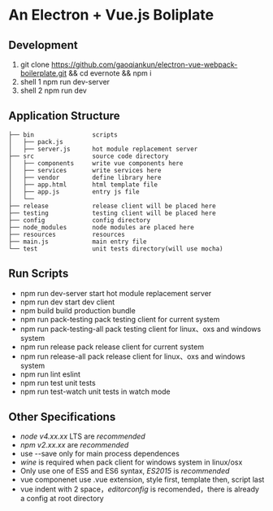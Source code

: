 
# An Electron + Vue.js Boliplate

## Development

1. git clone https://github.com/gaoqiankun/electron-vue-webpack-boilerplate.git && cd evernote && npm i 
2. shell 1   npm run dev-server
3. shell 2   npm run dev

## Application Structure

    ├── bin                scripts
    │   ├── pack.js        
    │   ├── server.js      hot module replacement server
    ├── src                source code directory
    │   ├── components     write vue components here
    │   ├── services       write services here
    │   ├── vendor         define library here
    │   ├── app.html       html template file
    │   ├── app.js         entry js file
    │   └── 
    ├── release            release client will be placed here 
    ├── testing            testing client will be placed here 
    ├── config             config directory
    ├── node_modules       node modules are placed here
    ├── resources          resources 
    ├── main.js            main entry file   
    └── test               unit tests directory(will use mocha)

## Run Scripts

* npm run dev-server       start hot module replacement server
* npm run dev              start dev client
* npm build                build production bundle
* npm run pack-testing     pack testing client for current system
* npm run pack-testing-all pack testing client for linux、oxs and windows system
* npm run release          pack release client for current system
* npm run release-all      pack release client for linux、oxs and windows system
* npm run lint             eslint
* npm run test             unit tests
* npm run test-watch       unit tests in watch mode

## Other Specifications

* *node v4.xx.xx* LTS are *recommended* 
* *npm v2.xx.xx* are *recommended*
* use --save only for main process dependences 
* *wine* is required when pack client for windows system in linux/osx
* Only use one of ES5 and ES6 syntax, *ES2015* is *recommended*
* vue componenet use .vue extension,  style first, template then, script last
* vue indent with 2 space，*editorconfig* is recomended，there is already a config at root directory
